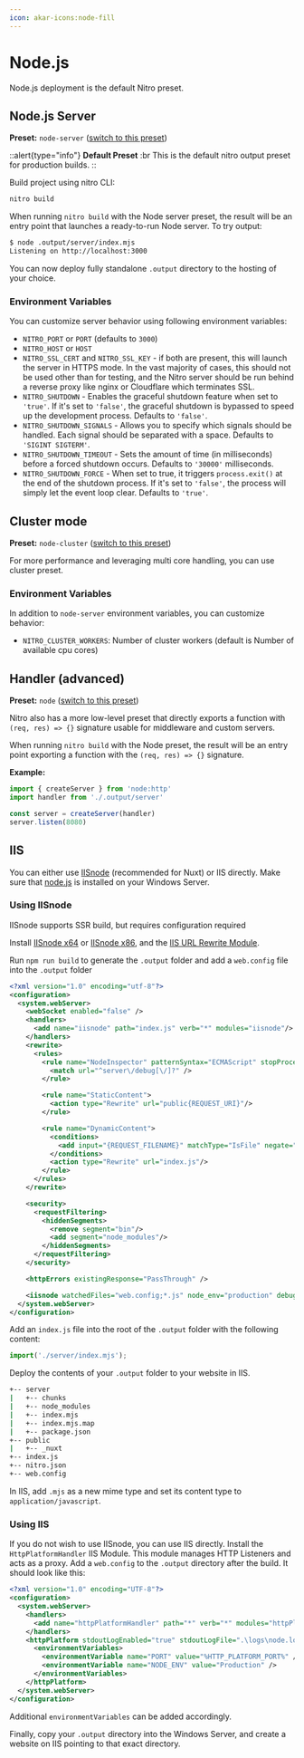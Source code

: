 ```yaml
---
icon: akar-icons:node-fill
---
```


# Node.js

Node.js deployment is the default Nitro preset.

## Node.js Server

**Preset:** `node-server` ([switch to this preset](/deploy/#changing-the-deployment-preset))

::alert{type="info"}
**Default Preset**
:br
This is the default nitro output preset for production builds.
::


Build project using nitro CLI:

```bash
nitro build
```

When running `nitro build` with the Node server preset, the result will be an entry point that launches a ready-to-run Node server. To try output:

```bash
$ node .output/server/index.mjs
Listening on http://localhost:3000
```

You can now deploy fully standalone `.output` directory to the hosting of your choice.

### Environment Variables

You can customize server behavior using following environment variables:

- `NITRO_PORT` or `PORT` (defaults to `3000`)
- `NITRO_HOST` or `HOST`
- `NITRO_SSL_CERT` and `NITRO_SSL_KEY` - if both are present, this will launch the server in HTTPS mode. In the vast majority of cases, this should not be used other than for testing, and the Nitro server should be run behind a reverse proxy like nginx or Cloudflare which terminates SSL.
- `NITRO_SHUTDOWN` - Enables the graceful shutdown feature when set to `'true'`. If it's set to `'false'`, the graceful shutdown is bypassed to speed up the development process. Defaults to `'false'`.
- `NITRO_SHUTDOWN_SIGNALS` - Allows you to specify which signals should be handled. Each signal should be separated with a space. Defaults to `'SIGINT SIGTERM'`.
- `NITRO_SHUTDOWN_TIMEOUT` - Sets the amount of time (in milliseconds) before a forced shutdown occurs. Defaults to `'30000'` milliseconds.
- `NITRO_SHUTDOWN_FORCE` - When set to true, it triggers `process.exit()` at the end of the shutdown process. If it's set to `'false'`, the process will simply let the event loop clear. Defaults to `'true'`.

## Cluster mode

**Preset:** `node-cluster` ([switch to this preset](/deploy/#changing-the-deployment-preset))

For more performance and leveraging multi core handling, you can use cluster preset.

### Environment Variables

In addition to `node-server` environment variables, you can customize behavior:

- `NITRO_CLUSTER_WORKERS`: Number of cluster workers (default is Number of available cpu cores)


## Handler (advanced)

**Preset:** `node` ([switch to this preset](/deploy/#changing-the-deployment-preset))

Nitro also has a more low-level preset that directly exports a function with `(req, res) => {}` signature usable for middleware and custom servers.

When running `nitro build` with the Node preset, the result will be an entry point exporting a function with the `(req, res) => {}` signature.

**Example:**

```js
import { createServer } from 'node:http'
import handler from './.output/server'

const server = createServer(handler)
server.listen(8080)
```

## IIS

You can either use [IISnode](https://github.com/Azure/iisnode) (recommended for Nuxt) or IIS directly.
Make sure that [node.js](https://nodejs.org/en/) is installed on your Windows Server.

### Using IISnode

IISnode supports SSR build, but requires configuration required

Install [IISnode x64](https://github.com/azure/iisnode/releases/download/v0.2.21/iisnode-full-v0.2.21-x64.msi) or [IISnode x86](https://github.com/azure/iisnode/releases/download/v0.2.21/iisnode-full-v0.2.21-x86.msi), and the [IIS URL Rewrite Module](https://www.iis.net/downloads/microsoft/url-rewrite).

Run `npm run build` to generate the `.output` folder and add a `web.config` file into the `.output` folder

```xml
<?xml version="1.0" encoding="utf-8"?>
<configuration>
  <system.webServer>
    <webSocket enabled="false" />
    <handlers>
      <add name="iisnode" path="index.js" verb="*" modules="iisnode"/>
    </handlers>
    <rewrite>
      <rules>
        <rule name="NodeInspector" patternSyntax="ECMAScript" stopProcessing="true">
          <match url="^server\/debug[\/]?" />
        </rule>

        <rule name="StaticContent">
          <action type="Rewrite" url="public{REQUEST_URI}"/>
        </rule>

        <rule name="DynamicContent">
          <conditions>
            <add input="{REQUEST_FILENAME}" matchType="IsFile" negate="True"/>
          </conditions>
          <action type="Rewrite" url="index.js"/>
        </rule>
      </rules>
    </rewrite>

    <security>
      <requestFiltering>
        <hiddenSegments>
          <remove segment="bin"/>
          <add segment="node_modules"/>
        </hiddenSegments>
      </requestFiltering>
    </security>

    <httpErrors existingResponse="PassThrough" />

    <iisnode watchedFiles="web.config;*.js" node_env="production" debuggingEnabled="true" />
  </system.webServer>
</configuration>
```

Add an `index.js` file into the root of the `.output` folder with the following content:

```js
import('./server/index.mjs');
```

Deploy the contents of your `.output` folder to your website in IIS.

```bash
+-- server
|   +-- chunks
|   +-- node_modules
|   +-- index.mjs
|   +-- index.mjs.map
|   +-- package.json
+-- public
|   +-- _nuxt
+-- index.js
+-- nitro.json
+-- web.config
```

In IIS, add `.mjs` as a new mime type and set its content type to `application/javascript`.

### Using IIS

If you do not wish to use IISnode, you can use IIS directly.
Install the `HttpPlatformHandler` IIS Module. This module manages HTTP Listeners and acts as a proxy.
Add a `web.config` to the `.output` directory after the build. It should look like this:

```xml
<?xml version="1.0" encoding="UTF-8"?>
<configuration>
  <system.webServer>
    <handlers>
      <add name="httpPlatformHandler" path="*" verb="*" modules="httpPlatformHandler" resourceType="Unspecified" requireAccess="Script" />
    </handlers>
    <httpPlatform stdoutLogEnabled="true" stdoutLogFile=".\logs\node.log" startupTimeLimit="20" processPath="C:\Program Files\nodejs\node.exe" arguments=".\server\index.mjs">
      <environmentVariables>
        <environmentVariable name="PORT" value="%HTTP_PLATFORM_PORT%" />
        <environmentVariable name="NODE_ENV" value="Production" />
      </environmentVariables>
    </httpPlatform>
  </system.webServer>
</configuration>
```

Additional `environmentVariables` can be added accordingly.

Finally, copy your `.output` directory into the Windows Server, and create a website on IIS pointing to that exact directory.